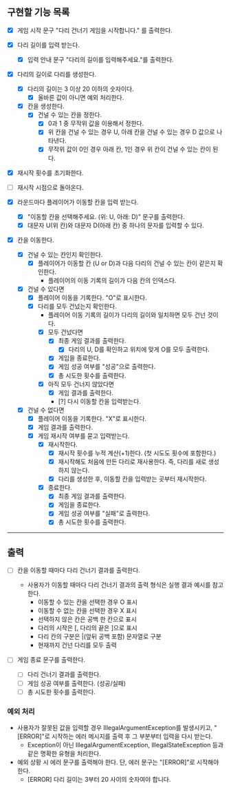 ## 구현할 기능 목록

- [x] 게임 시작 문구 "다리 건너기 게임을 시작합니다." 를 출력한다.

- [x] 다리 길이를 입력 받는다.
    - [x] 입력 안내 문구 "다리의 길이를 입력해주세요."를 출력한다.

- [x] 다리의 길이로 다리를 생성한다.
    - [x] 다리의 길이는 3 이상 20 이하의 숫자이다.
        - [x] 올바른 값이 아니면 예외 처리한다.
    - [x] 칸을 생성한다.
        - [x] 건널 수 있는 칸을 정한다.
            - [x] 0과 1 중 무작위 값을 이용해서 정한다.
            - [x] 위 칸을 건널 수 있는 경우 U, 아래 칸을 건널 수 있는 경우 D 값으로 나타낸다.
            - [x] 무작위 값이 0인 경우 아래 칸, 1인 경우 위 칸이 건널 수 있는 칸이 된다.

- [x] 재시작 횟수를 초기화한다.

- [ ] 재시작 시점으로 돌아온다.

- [x] 라운드마다 플레이어가 이동할 칸을 입력 받는다.
    - [x] "이동할 칸을 선택해주세요. (위: U, 아래: D)" 문구를 출력한다.
    - [x] 대문자 U(위 칸)와 대문자 D(아래 칸) 중 하나의 문자를 입력할 수 있다.

- [x] 칸을 이동한다.
    - [x] 건널 수 있는 칸인지 확인한다.
        - [x] 플레이어가 이동할 칸 (U or D)과 다음 다리의 건널 수 있는 칸이 같은지 확인한다.
            - 플레이어의 이동 기록의 길이가 다음 칸의 인덱스다.
    - [x] 건널 수 있다면
        - [x] 플레이어 이동을 기록한다. "O"로 표시한다.
        - [x] 다리를 모두 건넜는지 확인한다.
            - 플레이어 이동 기록의 길이가 다리의 길이와 일치하면 모두 건넌 것이다.
            - [x] 모두 건넜다면
                - [x] 최종 게임 결과를 출력한다.
                    - [x] 다리의 U, D를 확인하고 위치에 맞게 O를 모두 출력한다.
                - [x] 게임을 종료한다.
                - [x] 게임 성공 여부를 "성공"으로 출력한다.
                - [x] 총 시도한 횟수를 출력한다.
            - [x] 아직 모두 건너지 않았다면
                - [x] 게임 결과를 출력한다.
                - [?] 다시 이동할 칸을 입력받는다.
    - [x] 건널 수 없다면
        - [x] 플레이어 이동을 기록한다. "X"로 표시한다.
        - [x] 게임 결과를 출력한다.
        - [x] 게임 재시작 여부를 묻고 입력받는다.
            - [x] 재시작한다.
                - [x] 재시작 횟수를 누적 계산(+1)한다. (첫 시도도 횟수에 포함한다.)
                - [x] 재시작해도 처음에 만든 다리로 재사용한다. 즉, 다리를 새로 생성하지 않는다.
                - [x] 다리를 생성한 후, 이동할 칸을 입력받는 곳부터 재시작한다.
            - [x] 종료한다.
                - [x] 최종 게임 결과를 출력한다.
                - [x] 게임을 종료한다.
                - [x] 게임 성공 여부를 "실패"로 출력한다.
                - [x] 총 시도한 횟수를 출력한다.

---

## 출력

- [ ] 칸을 이동할 때마다 다리 건너기 결과를 출력한다.
    - 사용자가 이동할 때마다 다리 건너기 결과의 출력 형식은 실행 결과 예시를 참고한다.
        - 이동할 수 있는 칸을 선택한 경우 O 표시
        - 이동할 수 없는 칸을 선택한 경우 X 표시
        - 선택하지 않은 칸은 공백 한 칸으로 표시
        - 다리의 시작은 [, 다리의 끝은 ]으로 표시
        - 다리 칸의 구분은 |(앞뒤 공백 포함) 문자열로 구분
        - 현재까지 건넌 다리를 모두 출력

- [ ] 게임 종료 문구를 출력한다.
    - [ ] 다리 건너기 결과를 출력한다.
    - [ ] 게임 성공 여부를 출력한다. (성공/실패)
    - [ ] 총 시도한 횟수를 출력한다.

### 예외 처리

- 사용자가 잘못된 값을 입력할 경우 IllegalArgumentException를 발생시키고, "[ERROR]"로 시작하는 에러 메시지를 출력 후 그 부분부터 입력을 다시 받는다.
    - Exception이 아닌 IllegalArgumentException, IllegalStateException 등과 같은 명확한 유형을 처리한다.
- 예외 상황 시 에러 문구를 출력해야 한다. 단, 에러 문구는 "[ERROR]"로 시작해야 한다.
    - [ERROR] 다리 길이는 3부터 20 사이의 숫자여야 합니다.
